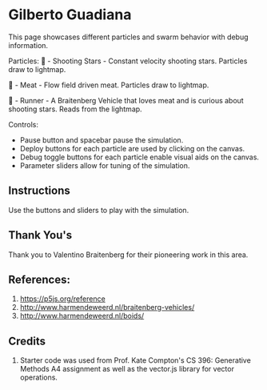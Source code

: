# Gilberto Guadiana
This page showcases different particles and swarm behavior with debug information.

Particles:
🌠 - Shooting Stars - Constant velocity shooting stars. Particles draw to lightmap.

🍖 - Meat - Flow field driven meat. Particles draw to lightmap.

🏃 - Runner - A Braitenberg Vehicle that loves meat and is curious about shooting stars. Reads from the lightmap.

Controls:
- Pause button and spacebar pause the simulation.
- Deploy buttons for each particle are used by clicking on the canvas.
- Debug toggle buttons for each particle enable visual aids on the canvas.
- Parameter sliders allow for tuning of the simulation.

## Instructions
Use the buttons and sliders to play with the simulation.

## Thank You's
Thank you to Valentino Braitenberg for their pioneering work in this area.

## References:
1. https://p5js.org/reference
2. http://www.harmendeweerd.nl/braitenberg-vehicles/
3. http://www.harmendeweerd.nl/boids/

## Credits
1. Starter code was used from Prof. Kate Compton's CS 396: Generative Methods A4 assignment as well as the vector.js library for vector operations.

